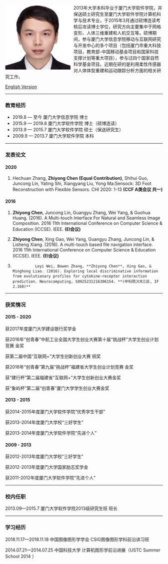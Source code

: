 <img src="assets/czy_head.jpg" alt="czy_head" style="zoom:30%;float:left;" />2013年大学本科毕业于厦门大学软件学院，并保送硕士研究生至厦门大学软件学院计算机科学与技术专业，于2015年3月通过硕博连读考核后攻读博士学位，研究方向主要集中于网格变形、人体三维重建和人机交互等。硕博期间，参与厦门大学信息学院移动与互联网研究与开发中心的多个项目（包括厦门市重大科技项目，教育部-中国移动基金项目和国家科技支撑计划等重大项目），参与过四个国家自然科学基金项目。近期在研的是利用柔性传感器对人体体型重建和运动跟踪分析方面的相关研究工作。

[English Version](./en.md)

---

### 教育经历

* 2019.8 — 至今	    厦门大学信息学院             博士
* 2015.9 — 2019.8	厦门大学软件学院             博士（硕博连读）
* 2013.9 — 2015.7	厦门大学软件学院             硕士（保送研究生）
* 2009.9 — 2013.7	厦门大学软件学院             本科

---

### 发表论文

#### 2020

1. Hechuan Zhang, **Zhiyong Chen (Equal Contribution)**, Shihui Guo, Juncong Lin, Yating Shi, Xiangyang Liu, Yong Ma:Sensock: 3D Foot Reconstruction with Flexible Sensors. CHI 2020: 1-13 **(CCF A类会议 共一)**


#### 2016

1. **Zhiyong Chen**, Juncong Lin, Guangyu Zhang, Wei Yang, & Guohua Huang. (2016). A Multi-touch Interface For Natural and Seamless Image Composition. 2016 11th International Conference on Computer Science & Education (ICCSE). IEEE. **(EI会议)**

1. **Zhiyong Chen**, Xing Gao, Wei Yang, Guangyu Zhang, Juncong Lin, & Lisheng Xiang. (2016). A multi-touch based file navigation interface. 2016 11th International Conference on Computer Science & Education (ICCSE). IEEE. **(EI会议)**

1.               Leyi Wei, Bowen Zhang, **Zhiyong Chen**, Xing Gao, & Minghong Liao. (2016). Exploring local discriminative information from evolutionary profiles for cytokine-receptor interaction prediction. Neurocomputing, S0925231216306154. **(中科院JCR三区, IF 2.160)**
                 

---

### 获奖情况

#### 2015 - 2020

获2017年度厦门大学建设银行奖学金

获2016年“创青春”中航工业全国大学生创业大赛第十届“挑战杯”大学生创业计划竞赛 金奖

获第二届中国“互联网+”大学生创新创业大赛 铜奖

获2016年“创青春”第九届“挑战杯”福建省大学生创业计划竞赛 金奖

获“建行杯”第二届福建省“互联网+”大学生创新创业大赛金奖

获“象屿杯”第二届“创青春”厦门大学学生创业大赛金奖

#### 2013 - 2015

获2014-2015年度厦门大学软件学院“优秀学生干部”

获2013-2014年度厦门大学校“三好学生”

获2013-2014年度厦门大学软件学院“先进个人”

#### 2009 - 2013

获2012-2013年度厦门大学校“三好学生”

获2012-2013年度厦门大学国家励志奖学金

获2011-2012年度厦门大学软件学院“先进个人”

---

### 校内任职

2013.09—2015.7	厦门大学软件学院2013级研究生班 班长

---

### 学习经历

2018.11.17—2018.11.18	中国图像图形学学会   CSIG图像图形学科前沿讲习班

2014.07.21—2014.07.25	中国科技大学               计算机图形学前沿进展（USTC Summer School 2014 ）

